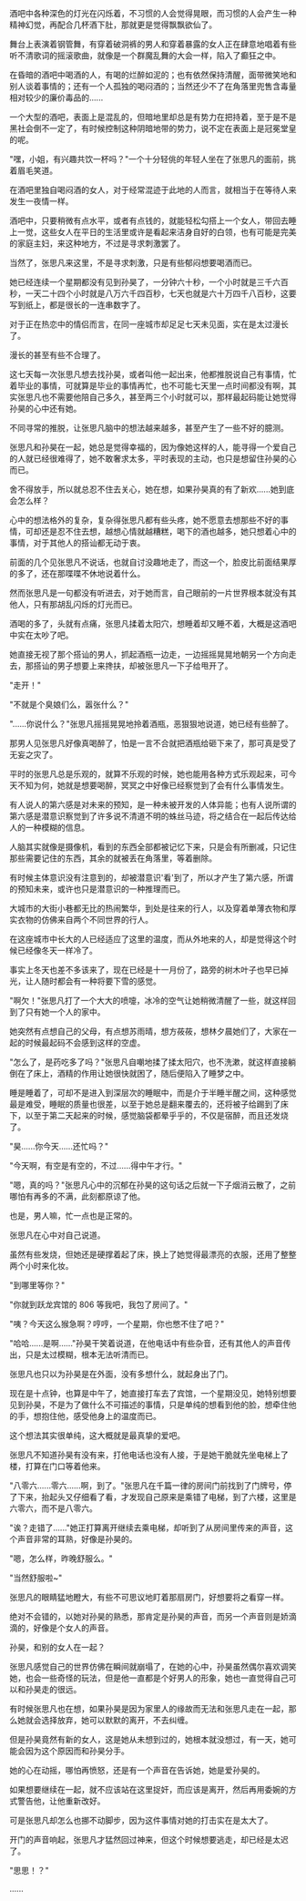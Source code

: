 <link rel="stylesheet" href="../../styles/text.css" />

酒吧中各种深色的灯光在闪烁着，不习惯的人会觉得晃眼，而习惯的人会产生一种精神幻觉，再配合几杯酒下肚，那就更是觉得飘飘欲仙了。

舞台上表演着钢管舞，有穿着破洞裤的男人和穿着暴露的女人正在肆意地唱着有些听不清歌词的摇滚歌曲，就像是一个群魔乱舞的大会一样，陷入了癫狂之中。

在昏暗的酒吧中喝酒的人，有喝的烂醉如泥的；也有依然保持清醒，面带微笑地和别人谈着事情的；还有一个人孤独的喝闷酒的；当然还少不了在角落里兜售含毒量相对较少的廉价毒品的......

一个大型的酒吧，表面上是混乱的，但暗地里却总是有势力在把持着，至于是不是黑社会倒不一定了，有时候控制这种阴暗地带的势力，说不定在表面上是冠冕堂皇的呢。

"嘿，小姐，有兴趣共饮一杯吗？"一个十分轻佻的年轻人坐在了张思凡的面前，挑着眉毛笑道。

在酒吧里独自喝闷酒的女人，对于经常混迹于此地的人而言，就相当于在等待人来发生一夜情一样。

酒吧中，只要稍微有点水平，或者有点钱的，就能轻松勾搭上一个女人，带回去睡上一觉，这些女人在平日的生活里或许是看起来洁身自好的白领，也有可能是完美的家庭主妇，来这种地方，不过是寻求刺激罢了。

当然了，张思凡来这里，不是寻求刺激，只是有些郁闷想要喝酒而已。

她已经连续一个星期都没有见到孙昊了，一分钟六十秒，一个小时就是三千六百秒，一天二十四个小时就是八万六千四百秒，七天也就是六十万四千八百秒，这要写到纸上，都是很长的一连串数字了。

对于正在热恋中的情侣而言，在同一座城市却足足七天未见面，实在是太过漫长了。

漫长的甚至有些不合理了。

这七天每一次张思凡想去找孙昊，或者叫他一起出来，他都推脱说自己有事情，忙着毕业的事情，可就算是毕业的事情再忙，也不可能七天里一点时间都没有啊，其实张思凡也不需要他陪自己多久，甚至两三个小时就可以，那样最起码能让她觉得孙昊的心中还有她。

不同寻常的推脱，让张思凡脑中的想法越来越多，甚至产生了一些不好的臆测。

张思凡和孙昊在一起，她总是觉得幸福的，因为像她这样的人，能寻得一个爱自己的人就已经很难得了，她不敢奢求太多，平时表现的主动，也只是想留住孙昊的心而已。

舍不得放手，所以就总忍不住去关心，她在想，如果孙昊真的有了新欢......她到底会怎么样？

心中的想法格外的复杂，复杂得张思凡都有些头疼，她不愿意去想那些不好的事情，可却还是忍不住去想，越想心情就越糟糕，喝下的酒也越多，她只想着心中的事情，对于其他人的搭讪都无动于衷。

前面的几个见张思凡不说话，也就自讨没趣地走了，而这一个，脸皮比前面结果厚的多了，还在那喋喋不休地说着什么。

然而张思凡是一句都没有听进去，对于她而言，自己眼前的一片世界根本就没有其他人，只有那胡乱闪烁的灯光而已。

酒喝的多了，头就有点痛，张思凡揉着太阳穴，想睡着却又睡不着，大概是这酒吧中实在太吵了吧。

她直接无视了那个搭讪的男人，抓起酒瓶一边走，一边摇摇晃晃地朝另一个方向走去，那搭讪的男子想要上来搀扶，却被张思凡一下子给甩开了。

"走开！"

"不就是个臭娘们么，嚣张什么？"

"......你说什么？"张思凡摇摇晃晃地拎着酒瓶，恶狠狠地说道，她已经有些醉了。

那男人见张思凡好像真喝醉了，怕是一言不合就把酒瓶给砸下来了，那可真是受了无妄之灾了。

平时的张思凡总是乐观的，就算不乐观的时候，她也能用各种方式乐观起来，可今天不知为何，她就是想要喝醉，冥冥之中好像已经察觉到了会有什么事情发生。

有人说人的第六感是对未来的预知，是一种未被开发的人体异能；也有人说所谓的第六感是潜意识察觉到了许多说不清道不明的蛛丝马迹，将之结合在一起后传达给人的一种模糊的信息。

人脑其实就像是摄像机，看到的东西全部都被记忆下来，只是会有所删减，只记住那些需要记住的东西，其余的就被丢在角落里，等着删除。

有时候主体意识没有注意到的，却被潜意识'看'到了，所以才产生了第六感，所谓的预知未来，或许也只是潜意识的一种推理而已。

大城市的大街小巷都无比的热闹繁华，到处是往来的行人，以及穿着单薄衣物和厚实衣物的仿佛来自两个不同世界的行人。

在这座城市中长大的人已经适应了这里的温度，而从外地来的人，却是觉得这个时候已经像冬天一样冷了。

事实上冬天也差不多该来了，现在已经是十一月份了，路旁的树木叶子也早已掉光，让人随时都会有一种将要下雪的感觉。

"啊欠！"张思凡打了一个大大的喷嚏，冰冷的空气让她稍微清醒了一些，就这样回到了只有她一个人的家中。

她突然有点想自己的父母，有点想苏雨晴，想方莜莜，想林夕晨她们了，大家在一起的时候最起码不会感到这样的空虚。

"怎么了，是药吃多了吗？"张思凡自嘲地揉了揉太阳穴，也不洗漱，就这样直接躺倒在了床上，酒精的作用让她很快就困了，随后便陷入了睡梦之中。

睡是睡着了，可却不是进入到深层次的睡眠中，而是介于半睡半醒之间，这种感觉最是难受，睡眠的质量也很差，以至于她总是翻来覆去的，还将被子给踢到了床下，以至于第二天起来的时候，感觉脑袋都晕乎乎的，不仅是宿醉，而且还发烧了。

"昊......你今天......还忙吗？"

"今天啊，有空是有空的，不过......得中午才行。"

"嗯，真的吗？"张思凡心中的沉郁在孙昊的这句话之后就一下子烟消云散了，之前哪怕有再多的不满，此刻都原谅了他。

也是，男人嘛，忙一点也是正常的。

张思凡在心中对自己说道。

虽然有些发烧，但她还是硬撑着起了床，换上了她觉得最漂亮的衣服，还用了整整两个小时来化妆。

"到哪里等你？"

"你就到跃龙宾馆的 806 等我吧，我包了房间了。"

"咦？今天这么猴急啊？哼哼，一个星期，你也憋不住了吧？"

"哈哈......是啊......"孙昊干笑着说道，在他电话中有些杂音，还有其他人的声音传出，只是太过模糊，根本无法听清而已。

张思凡也只以为孙昊是在外面，没有多想什么，就起身出了门。

现在是十点钟，也算是中午了，她直接打车去了宾馆，一个星期没见，她特别想要见到孙昊，不是为了做什么不可描述的事情，只是单纯的想看到他的脸，想牵住他的手，想抱住他，感受他身上的温度而已。

这个想法其实很单纯，这大概就是最真挚的爱吧。

张思凡不知道孙昊有没有来，打他电话也没有人接，于是她干脆就先坐电梯上了楼，打算在门口等着他来。

"八零六......零六......啊，到了。"张思凡在千篇一律的房间门前找到了门牌号，停了下来，抬起头又仔细看了看，才发现自己原来是乘错了电梯，到了六楼，这里是六零六，而不是八零六。

"诶？走错了......"她正打算离开继续去乘电梯，却听到了从房间里传来的声音，这个声音非常的耳熟，好像是孙昊的。

"嗯，怎么样，昨晚舒服么。"

"当然舒服啦\~"

张思凡的眼睛猛地瞪大，有些不可思议地盯着那扇房门，好想要将之看穿一样。

绝对不会错的，以她对孙昊的熟悉，那肯定是孙昊的声音，而另一个声音则是娇滴滴的，好像是个女人的声音。

孙昊，和别的女人在一起？

张思凡感觉自己的世界仿佛在瞬间就崩塌了，在她的心中，孙昊虽然偶尔喜欢调笑她，也会一些奇怪的玩法，但是他一直都是个好男人的形象，她也一直觉得自己可以和孙昊走的很远。

有时候张思凡也在想，如果孙昊是因为家里人的缘故而无法和张思凡走在一起，那么她就会选择放弃，她可以默默的离开，不去纠缠。

但是孙昊竟然有新的女人，这是她从未想到过的，她根本就没想过，有一天，她可能会因为这个原因而和孙昊分手。

她的心在动摇，哪怕再愤怒，还是有一个声音在告诉她，她是爱孙昊的。

如果想要继续在一起，就不应该站在这里捉奸，而应该是离开，然后再用委婉的方式警告他，让他重新改好。

可是张思凡却怎么也挪不动脚步，因为这件事情对她的打击实在是太大了。

开门的声音响起，张思凡才猛然回过神来，但这个时候想要逃走，却已经是太迟了。

"思思！？"

......
